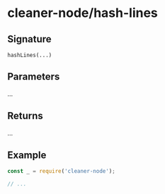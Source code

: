 # cleaner-node/hash-lines

## Signature

`hashLines(...)`

## Parameters

...

## Returns

...

## Example

```javascript
const _ = require('cleaner-node');

// ...
```
